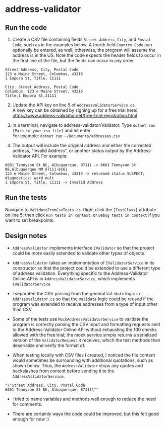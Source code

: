 # address-validator

## Run the code

1. Create a CSV file containing fields `Street Address`, `City`, and `Postal Code`, such as in the examples below. A fourth field `Country Code` can optionally be entered, as well; otherwise, the program will assume the address is in the US. Note the code expects the header fields to occur in the first line of the file, but the fields can occur in any order. </br>
```
Street Address, City, Postal Code
123 e Maine Street, Columbus, 43215
1 Empora St, Title, 11111
```

```
City, Street Address, Postal Code
Columbus, 123 e Maine Street, 43215
Title,1 Empora St,11111
```

2. Update the API key on line 5 of `AddressValidatorService.cs`. </br>
A new key can be obtained by signing up for a free trial here: https://www.address-validator.net/free-trial-registration.html

3. In a terminal, navigate to address-validator/Validator. Type `dotnet run [Path to your csv file]` and hit enter.  </br>
For example: `dotnet run ~/Documents/addresses.csv`

4. The output will include the original address and either the corrected address, "Invalid Address", or another status output by the Address-Validator API. For example:
```
6601 Tennyson St NE, Albuquerque, 87111 -> 6601 Tennyson St NE,Albuquerque NM 87111-8161
123 e Maine Street, Columbus, 43215 -> returned status SUSPECT; diagnostics: ward mult
1 Empora St, Title, 11111 -> Invalid Address
``` 

## Run the tests

Navigate to `ValidateFromCsvTests.cs`. Right click the `[TestClass]` attribute on line 5; then click `Run tests in context`, or `Debug tests in context` if you want to set breakpoints.

## Design notes

* `AddressValidator` implements interface `IValidator` so that the project could be more easily extended to validate other types of objects.

* `AddressValidator` takes an implementation of `IValidatorService` in its constructor so that the project could be extended to use a different type of address validation. Everything specific to the Address-Validator Online API is in `AddressValidatorService`, which implements `IValidatorService`.

* I separated the CSV parsing from the general `Validate` logic in `AddressValidator.cs` so that the `Validate` logic could be reused if the program was extended to receive addresses from a type of input other than CSV.

* Some of the tests use `MockAddressValidatorService` to validate the program is correctly parsing the CSV input and formatting requests sent to the Address-Validator Online API without exhausting the 100 checks allowed with the free trial; the mock service simply returns a serialized version of the `ValidatorRequest` it receives, which the test methods then deserialize and verify the format of. 

* When testing locally with CSV files I created, I noticed the file content would sometimes be surrounding with additional quotations, such as shown below. Thus, the `AddressValidator` strips any quotes and backslashes from content before sending it to the `AddressValidatorService`.
```
"\"Street Address, City, Postal Code
6601 Tennyson St NE, Albuquerque, 87111\""
``` 

* I tried to name variables and methods well enough to reduce the need for comments.

* There are certainly ways the code could be improved, but this felt good enough for now :)